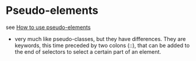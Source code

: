 # Pseudo-elements

see [How to use pseudo-elements](https://developer.mozilla.org/en-US/docs/Learn/CSS/Introduction_to_CSS/Pseudo-classes_and_pseudo-elements#Pseudo-elements)

- very much like pseudo-classes, but they have differences. They are keywords, this time preceded by two colons (::), that can be added to the end of selectors to select a certain part of an element.